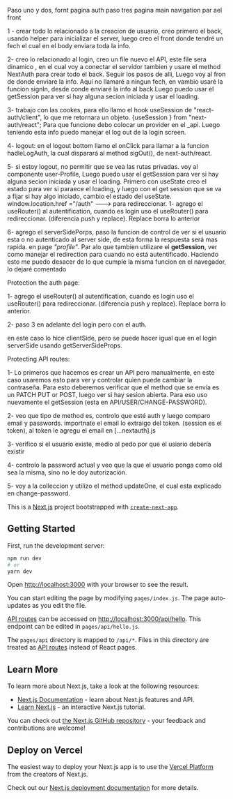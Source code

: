 Paso uno y dos, fornt pagina auth
paso tres pagina main navigation par ael front

1 - crear todo lo relacionado a la creacion de usuario, creo primero el back, usando helper para inicializar el server, luego creo el front donde tendré un fech el cual en el body enviara toda la info.

2- creo lo relacionado al login, creo un file nuevo el API, este file sera dinamico , en el cual voy a 
conectar el servidor tambien y usare el method NextAuth para crear todo el back. Seguir los pasos de alli,
Luego voy al fron de donde enviare la info. Aquí no llamaré a ningun fech, en vambio usaré la funcion signIn, desde conde enviaré la info al back.Luego puedo usar el getSession para ver si hay alguna secion iniciada y usar el loading. 

3- trabajo con las cookes, para ello llamo el hook useSession de "react-auth/client", lo que me retornara un objeto.  {useSession } from "next-auth/react"; Para que funcione debo colocar un provider en el _api.
Luego teniendo esta info puedo manejar el log out de la login screen. 

4- logout: en el logout bottom llamo el onClick para llamar a la funcion hadleLogAuth, la cual disparará
al method sigOut(), de next-auth/react.

5- si estoy logout, no permitir que se vea las rutas privadas. voy al componente user-Profile, Luego puedo usar el getSession para ver si hay alguna secion iniciada y usar el loading. Primero con useState creo el estado para ver si paraece el loading, y luego con el get session que se va a fijar si hay algo iniciado, cambio el estado del useState.
 window.location.href ="/auth" ---> para redireccionar. 1- agrego el useRouter() al autentification, cuando es login uso el useRouter() para redireccionar. (diferencia push y replace). Replace borra lo anterior


6- agrego el serverSidePorps, paso la funcion de control de ver si el usuario esta o no autenticado al server side, de esta forma la respuesta será mas rapida. en page *"profile"*. Par alo que tambien utilizare el **getSession**, ver como manejar el redirection para cuando no está autentificado. 
Haciendo esto me puedo desacer de lo que cumple la misma funcion en el navegador, lo dejaré comentado


Protection the auth page:

1- agrego el useRouter() al autentification, cuando es login uso el useRouter() para redireccionar. (diferencia push y replace). Replace borra lo anterior.

2- paso 3 en adelante del login pero con el auth.

en este caso lo hice clientSide, pero se puede hacer igual que en el login serverSide usando getServerSideProps.


Protecting API routes:

1- Lo primeros que hacemos es crear un API pero manualmente, en este caso usaremos esto para ver y controlar quien puede cambiar la contraseña. Para esto deberemos verificar que el method que se envía es un PATCH PUT or POST, luego ver si hay sesion abierta. Para eso uso nuevamente el getSession (esta en API/USER/CHANGE-PASSWORD).

2- veo que tipo de method es, controlo que esté auth y luego comparo email y passwords.
importnate el email lo extraigo del token. (session es el token), al token le agregu el email en [...nextauth].js

3- verifico si el usuario existe, medio al pedo por que el usiario debería existir 

4- controlo la password actual y veo que la que el usuario ponga como old sea la misma, sino no le doy autorización.

5- voy a la colleccion y utilizo el method updateOne, el cual esta explicado en change-password.



This is a [Next.js](https://nextjs.org/) project bootstrapped with [`create-next-app`](https://github.com/vercel/next.js/tree/canary/packages/create-next-app).

## Getting Started

First, run the development server:

```bash
npm run dev
# or
yarn dev
```

Open [http://localhost:3000](http://localhost:3000) with your browser to see the result.

You can start editing the page by modifying `pages/index.js`. The page auto-updates as you edit the file.

[API routes](https://nextjs.org/docs/api-routes/introduction) can be accessed on [http://localhost:3000/api/hello](http://localhost:3000/api/hello). This endpoint can be edited in `pages/api/hello.js`.

The `pages/api` directory is mapped to `/api/*`. Files in this directory are treated as [API routes](https://nextjs.org/docs/api-routes/introduction) instead of React pages.

## Learn More

To learn more about Next.js, take a look at the following resources:

- [Next.js Documentation](https://nextjs.org/docs) - learn about Next.js features and API.
- [Learn Next.js](https://nextjs.org/learn) - an interactive Next.js tutorial.

You can check out [the Next.js GitHub repository](https://github.com/vercel/next.js/) - your feedback and contributions are welcome!

## Deploy on Vercel

The easiest way to deploy your Next.js app is to use the [Vercel Platform](https://vercel.com/new?utm_medium=default-template&filter=next.js&utm_source=create-next-app&utm_campaign=create-next-app-readme) from the creators of Next.js.

Check out our [Next.js deployment documentation](https://nextjs.org/docs/deployment) for more details.
